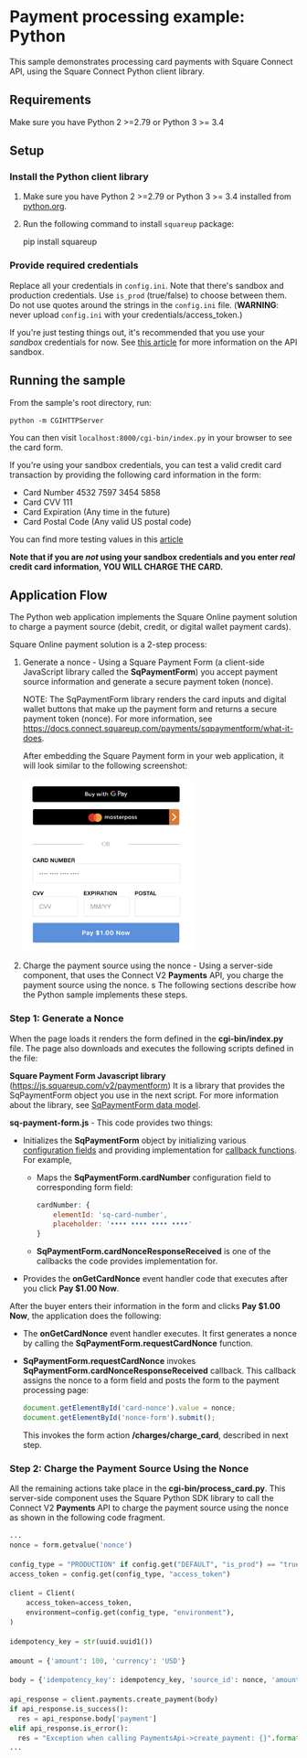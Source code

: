 # Payment processing example: Python

This sample demonstrates processing card payments with Square Connect API, using the
Square Connect Python client library.

## Requirements

Make sure you have Python 2 >=2.79 or Python 3 >= 3.4

## Setup

### Install the Python client library

1. Make sure you have Python 2 >=2.79 or Python 3 >= 3.4 installed from [python.org](https://www.python.org/).

2. Run the following command to install `squareup` package:

    pip install squareup

### Provide required credentials

Replace all your credentials in `config.ini`. Note that there's sandbox and
production credentials. Use `is_prod` (true/false) to choose between them.
Do not use quotes around the strings in the `config.ini` file.
(**WARNING**: never upload `config.ini` with your credentials/access_token.)

If you're just testing things out, it's recommended that you use your _sandbox_
credentials for now. See
[this article](https://docs.connect.squareup.com/articles/using-sandbox/)
for more information on the API sandbox.


## Running the sample

From the sample's root directory, run:

    python -m CGIHTTPServer

You can then visit `localhost:8000/cgi-bin/index.py` in your browser to see the card form.

If you're using your sandbox credentials, you can test a valid credit card
transaction by providing the following card information in the form:

* Card Number 4532 7597 3454 5858
* Card CVV 111
* Card Expiration (Any time in the future)
* Card Postal Code (Any valid US postal code)

You can find more testing values in this [article](https://docs.connect.squareup.com/articles/using-sandbox)

**Note that if you are _not_ using your sandbox credentials and you enter _real_
credit card information, YOU WILL CHARGE THE CARD.**
## Application Flow

The Python web application implements the Square Online payment solution to charge a payment source (debit, credit, or digital wallet payment cards).

Square Online payment solution is a 2-step process: 

1. Generate a nonce -  Using a Square Payment Form (a client-side JavaScript library 
called the **SqPaymentForm**) you accept payment source information and generate a secure payment token (nonce).

    NOTE: The SqPaymentForm library renders the card inputs and digital wallet buttons that make up the payment form and returns a secure payment token (nonce). For more information, see https://docs.connect.squareup.com/payments/sqpaymentform/what-it-does.

    After embedding the Square Payment form in your web application, it will look similar to the following screenshot:

    <img src="./PaymentFormExamplePython.png" width="300"/> 

2. Charge the payment source using the nonce - Using a server-side component, that uses the Connect V2 
**Payments** API, you charge the payment source using the nonce.
s
The following sections describe how the Python sample implements these steps.

### Step 1: Generate a Nonce

When the page loads it renders the form defined in the **cgi-bin/index.py** file. The page also downloads and executes the following scripts defined in the file:

 **Square Payment Form Javascript library** (https://js.squareup.com/v2/paymentform) It is a library that provides the SqPaymentForm object you use in the next script. For more information about the library, see [SqPaymentForm data model](https://docs.connect.squareup.com/api/paymentform#navsection-paymentform). 

**sq-payment-form.js** - This code provides two things:

* Initializes the **SqPaymentForm** object by initializing various 
[configuration fields](https://docs.connect.squareup.com/api/paymentform#paymentform-configurationfields) and providing implementation for [callback functions](https://docs.connect.squareup.com/api/paymentform#_callbackfunctions_detail). For example,

    * Maps the **SqPaymentForm.cardNumber** configuration field to corresponding form field:  

        ```javascript
        cardNumber: {
            elementId: 'sq-card-number',
            placeholder: '•••• •••• •••• ••••'
        }
        ```
    * **SqPaymentForm.cardNonceResponseReceived** is one of the callbacks the code provides implementation for. 

* Provides the **onGetCardNonce** event handler code that executes after you click **Pay $1.00 Now**.

After the buyer enters their information in the form and clicks **Pay $1.00 Now**, the application does the following: 

* The **onGetCardNonce** event handler executes. It first generates a nonce by calling the **SqPaymentForm.requestCardNonce** function.
* **SqPaymentForm.requestCardNonce** invokes **SqPaymentForm.cardNonceResponseReceived** callback. This callback  assigns the nonce to a form field and posts the form to the payment processing page:

    ```javascript
    document.getElementById('card-nonce').value = nonce;
    document.getElementById('nonce-form').submit();  
    ```

    This invokes the form action **/charges/charge_card**, described in next step.

### Step 2: Charge the Payment Source Using the Nonce 
All the remaining actions take place in the **cgi-bin/process_card.py**.  This server-side component uses the Square Python SDK library to call the Connect V2 **Payments** API to charge the payment source using the nonce as shown in the following code fragment. 
```python
...
nonce = form.getvalue('nonce')

config_type = "PRODUCTION" if config.get("DEFAULT", "is_prod") == "true" else "SANDBOX"
access_token = config.get(config_type, "access_token")

client = Client(
    access_token=access_token,
    environment=config.get(config_type, "environment"),
)

idempotency_key = str(uuid.uuid1())

amount = {'amount': 100, 'currency': 'USD'}

body = {'idempotency_key': idempotency_key, 'source_id': nonce, 'amount_money': amount}

api_response = client.payments.create_payment(body)
if api_response.is_success():
  res = api_response.body['payment']
elif api_response.is_error():
  res = "Exception when calling PaymentsApi->create_payment: {}".format(api_response.errors)
...
```	